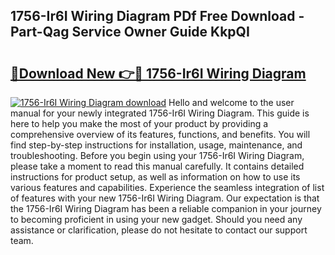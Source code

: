 ## 1756-Ir6I Wiring Diagram PDf Free Download - Part-Qag Service Owner Guide KkpQI

# <h2><a href="http://dfic07.blite.top/?on=1756-Ir6I+Wiring+Diagram">🔗Download New 👉🔴 1756-Ir6I Wiring Diagram</a></h2>

[![1756-Ir6I Wiring Diagram download](https://i.imgur.com/lujVjoI.png)](http://dfic07.blite.top/?on=1756-Ir6I+Wiring+Diagram)
Hello and welcome to the user manual for your newly integrated 1756-Ir6I Wiring Diagram. This guide is here to help you make the most of your product by providing a comprehensive overview of its features, functions, and benefits. You will find step-by-step instructions for installation, usage, maintenance, and troubleshooting. Before you begin using your 1756-Ir6I Wiring Diagram, please take a moment to read this manual carefully. It contains detailed instructions for product setup, as well as information on how to use its various features and capabilities. Experience the seamless integration of list of features with your new 1756-Ir6I Wiring Diagram. Our expectation is that the 1756-Ir6I Wiring Diagram has been a reliable companion in your journey to becoming proficient in using your new gadget. Should you need any assistance or clarification, please do not hesitate to contact our support team.

